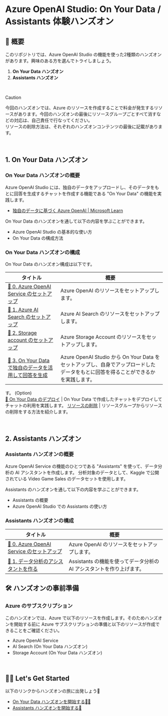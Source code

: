 # Azure OpenAI Studio: On Your Data / Assistants 体験ハンズオン

## 💫 概要

このリポジトリでは、Azure OpenAI Studio の機能を使った2種類のハンズオンがあります。興味のある方を選んでトライしましょう。

1. **On Your Data ハンズオン**
2. **Assistants ハンズオン**

<br>

> [!CAUTION]
> 今回のハンズオンでは、Azure のリソースを作成することで料金が発生するリソースがあります。今回のハンズオンの最後にリソースグループごとすべて消すなどの対応は、自己責任で行なってください。  
> リソースの削除方法は、それぞれのハンズオンコンテンツの最後に記載があります。

<br>

## 1. On Your Data ハンズオン

### On Your Data ハンズオンの概要

Azure OpenAI Studio には、独自のデータをアップロードし、そのデータをもとに回答を生成するチャットを作成する機能である "On Your Data" の機能を実践します。

- [独自のデータに基づく Azure OpenAI | Microsoft Learn](https://learn.microsoft.com/ja-jp/azure/ai-services/openai/concepts/use-your-data)

On Your Data のハンズオンを通して以下の内容を学ぶことができます。

- Azure OpenAI Studio の基本的な使い方
- On Your Data の構成方法

### On Your Data ハンズオンの構成

On Your Data のハンズオン構成は以下です。

タイトル | 概要
--- | ---
[🧪 0. Azure OpenAI Service のセットアップ](./docs/on-your-data/setup-azure-openai.md) | Azure OpenAI のリソースをセットアップします。
[🧪 1. Azure AI Search のセットアップ](./docs/on-your-data/setup-ai-search.md) | Azure AI Search のリソースをセットアップします。
[🧪 2. Storage account のセットアップ](./docs/on-your-data/setup-storage-account.md) | Azure Storage Account のリソースをセットアップします。
[🧪 3. On Your Data で独自のデータを活用して回答を生成](./docs/on-your-data/setup-on-your-data.md) | Azure OpenAI Studio から On Your Data をセットアップし、自身でアップロードしたデータをもとに回答を得ることができるかを実践します。
す。
(Option)<br>[🧪 On Your Data のデプロイ](./docs/on-your-data/deploy-webapp.md) | On Your Data で作成したチャットをデプロイしてチャットの利用を実践します。
[リソースの削除](./docs/on-your-data/remove-azure-resources.md) | リソースグループからリソースの削除をする方法を紹介します。

<br>

## 2. Assistants ハンズオン

### Assistants ハンズオンの概要

Azure OpenAI Service の機能のひとつである "Assistants" を使って、データ分析の AI アシスタントを作成します。
分析対象のデータとして、Kaggle で公開されている Video Game Sales のデータセットを使用します。

Assistants のハンズオンを通して以下の内容を学ぶことができます。

- Assistants の概要
- Azure OpenAI Studio での Assistants の使い方

### Assistants ハンズオンの構成

タイトル | 概要
--- | ---
[🧪 0. Azure OpenAI Service のセットアップ](./docs/assistants/setup-azure-openai.md) | Azure OpenAI のリソースをセットアップします。
[🧪 1. データ分析のアシスタントを作る](./docs/assistants/try-assistants.md) | Assistants の機能を使ってデータ分析の AI アシスタントを作り上げます。

## 🛠️ ハンズオンの事前準備

### Azure のサブスクリプション

このハンズオンでは、Azure で以下のリソースを作成します。そのためハンズオンを開始する前に Azure サブスクリプションの準備と以下のリソースが作成できることをご確認ください。

- Azure OpenAI Service
- AI Search (On Your Data ハンズオン)
- Storage Account (On Your Data ハンズオン)

<br>

## 🧑‍💻 Let's Get Started

以下のリンクからハンズオンの旅に出発しょう🚀

- [On Your Data ハンズオンを開始する🏃‍♀️](./docs/on-your-data/setup-azure-openai.md)
- [Assistants ハンズオンを開始する🏃](./docs/assistants/setup-azure-openai.md)


